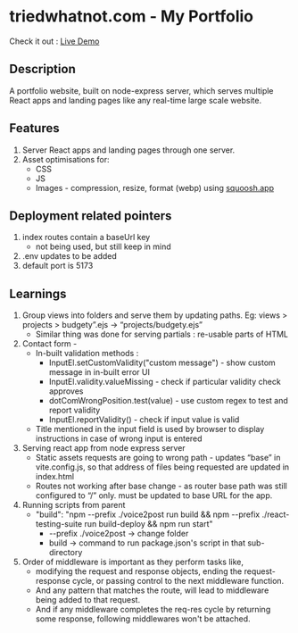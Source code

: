 # triedwhatnot.com - My Portfolio
Check it out : [Live Demo](https://triedwhatnot.com)


## Description
A portfolio website, built on node-express server, which serves multiple React apps and landing pages like any real-time large scale website.


## Features
1. Server React apps and landing pages through one server.
2. Asset optimisations for:
    - CSS
    - JS
    - Images - compression, resize, format (webp) using [squoosh.app](https://squoosh.app/)


## Deployment related pointers
1. index routes contain a baseUrl key
    - not being used, but still keep in mind
2. .env updates to be added
3. default port is 5173


## Learnings
1. Group views into folders and serve them by updating paths. Eg: views > projects > budgety”.ejs -> “projects/budgety.ejs”
    - Similar thing was done for serving partials : re-usable parts of HTML
2. Contact form - 
    - In-built validation methods : 
        - InputEl.setCustomValidity("custom message") - show custom message in in-built error UI
        - InputEl.validity.valueMissing - check if particular validity check approves
        - dotComWrongPosition.test(value) - use custom regex to test and report validity
        - InputEl.reportValidity() - check if input value is valid
    - Title mentioned in the input field is used by browser to display instructions in case of wrong input is entered
3. Serving react app from node express server
    - Static assets requests are going to wrong path - updates “base” in vite.config.js, so that address of files being requested are updated in index.html
    - Routes not working after base change - as router base path was still configured to “/” only. must be updated to base URL for the app.
4. Running scripts from parent
    - "build": "npm --prefix ./voice2post run build && npm --prefix ./react-testing-suite run build-deploy && npm run start"
        - --prefix ./voice2post -> change folder
        - build -> command to run package.json's script in that sub-directory
5. Order of middleware is important as they perform tasks like, 
    - modifying the request and response objects, ending the request-response cycle, or passing control to the next middleware function.  
    - And any pattern that matches the route, will lead to middleware being added to that request. 
    - And if any middleware completes the req-res cycle by returning some response, following middlewares won't be attached.
